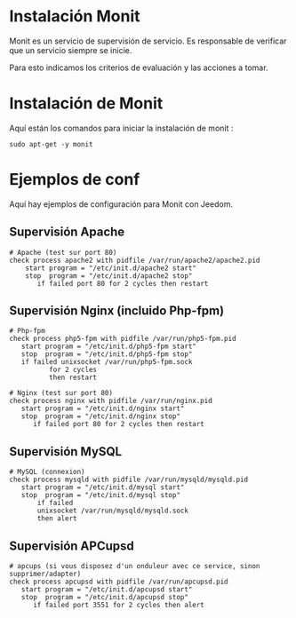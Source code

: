 # Instalación Monit

Monit es un servicio de supervisión de servicio. Es responsable de verificar que un servicio siempre se inicie.

Para esto indicamos los criterios de evaluación y las acciones a tomar.

# Instalación de Monit

Aquí están los comandos para iniciar la instalación de monit :

``sudo apt-get -y monit``

# Ejemplos de conf

Aquí hay ejemplos de configuración para Monit con Jeedom.

## Supervisión Apache

````
# Apache (test sur port 80)
check process apache2 with pidfile /var/run/apache2/apache2.pid
    start program = "/etc/init.d/apache2 start"
    stop  program = "/etc/init.d/apache2 stop"
       if failed port 80 for 2 cycles then restart
````

## Supervisión Nginx (incluido Php-fpm)

````
# Php-fpm
check process php5-fpm with pidfile /var/run/php5-fpm.pid
   start program = "/etc/init.d/php5-fpm start"
   stop  program = "/etc/init.d/php5-fpm stop"
   if failed unixsocket /var/run/php5-fpm.sock
          for 2 cycles
          then restart

# Nginx (test sur port 80)
check process nginx with pidfile /var/run/nginx.pid
   start program = "/etc/init.d/nginx start"
   stop  program = "/etc/init.d/nginx stop"
      if failed port 80 for 2 cycles then restart
````

## Supervisión MySQL

````
# MySQL (connexion)
check process mysqld with pidfile /var/run/mysqld/mysqld.pid
   start program = "/etc/init.d/mysql start"
   stop  program = "/etc/init.d/mysql stop"
       if failed
       unixsocket /var/run/mysqld/mysqld.sock
       then alert
````

## Supervisión APCupsd

````
# apcups (si vous disposez d'un onduleur avec ce service, sinon supprimer/adapter)
check process apcupsd with pidfile /var/run/apcupsd.pid
   start program = "/etc/init.d/apcupsd start"
   stop  program = "/etc/init.d/apcupsd stop"
      if failed port 3551 for 2 cycles then alert
````
